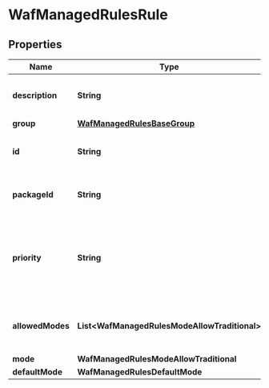 

# WafManagedRulesRule


## Properties

| Name | Type | Description | Notes |
|------------ | ------------- | ------------- | -------------|
|**description** | **String** | The public description of the WAF rule. |  [readonly] |
|**group** | [**WafManagedRulesBaseGroup**](WafManagedRulesBaseGroup.md) |  |  |
|**id** | **String** | The unique identifier of the WAF rule. |  [readonly] |
|**packageId** | **String** | The unique identifier of a WAF package. |  [readonly] |
|**priority** | **String** | The order in which the individual WAF rule is executed within its rule group. |  [readonly] |
|**allowedModes** | **List&lt;WafManagedRulesModeAllowTraditional&gt;** | Defines the available modes for the current WAF rule. |  [readonly] |
|**mode** | **WafManagedRulesModeAllowTraditional** |  |  |
|**defaultMode** | **WafManagedRulesDefaultMode** |  |  |



